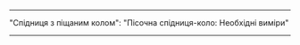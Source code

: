 - - -
"Спідниця з піщаним колом": "Пісочна спідниця-коло: Необхідні виміри"
- - -

<PatternMeasurements pattern='sandy' />
